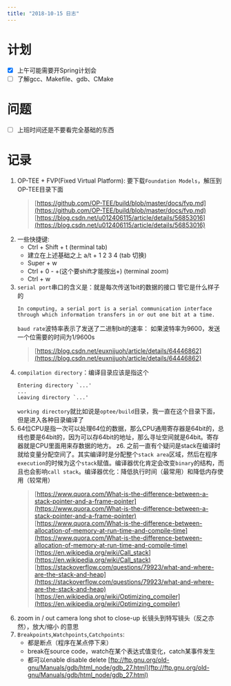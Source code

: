 ```yaml
---
title: "2018-10-15 日志"
---
```


# 计划

- [x] 上午可能需要开Spring计划会
- [ ] 了解gcc、Makefile、gdb、CMake

# 问题
- [ ] 上班时间还是不要看完全基础的东西

# 记录
1. OP-TEE + FVP(Fixed Virtual Platform):
   要下载`Foundation Models`，解压到OP-TEE目录下面
   > [https://github.com/OP-TEE/build/blob/master/docs/fvp.md](https://github.com/OP-TEE/build/blob/master/docs/fvp.md)
   [https://blog.csdn.net/u012406115/article/details/56853016](https://blog.csdn.net/u012406115/article/details/56853016)
2. 一些快捷键:
   - Ctrl + Shift + t (terminal tab)
   - 建立在上述基础之上 a/t + 1 2 3 4 (tab 切换)
   - Super + w
   - Ctrl + 0 - +(这个要shift才能按出+) (terminal zoom)
   - Ctrl + w
3. `serial port`串口的含义是：就是每次传送1bit的数据的接口 管它是什么样子的
   ```
   In computing, a serial port is a serial communication interface through which information transfers in or out one bit at a time. 
   ```
   `baud rate`波特率表示了发送了二进制bit的速率：
   如果波特率为9600，发送一个位需要的时间为1/9600s
   > [https://blog.csdn.net/euxnijuoh/article/details/64446862](https://blog.csdn.net/euxnijuoh/article/details/64446862)
4. `compilation directory`：编译目录应该是指这个
   ```
   Entering directory `...'
   ... 
   Leaving directory `...'
   ```
   `working directory`就比如说是`optee/build`目录，我一直在这个目录下面，但是进入各种目录编译了
5. 64位CPU是指一次可以处理64位的数据，那么CPU通用寄存器是64bit的，总线也要是64bit的，因为可以存64bit的地址，那么寻址空间就是64bit。寄存器就是CPU里面用来存数据的地方。
 z6. 之前一直有个疑问是stack在编译时就给变量分配空间了。其实编译时是分配整个`stack area`区域，然后在程序`execution`的时候为这个`stack`赋值。编译器优化肯定会改变`binary`的结构，而且也会影响`call stack`。编译器优化：降低执行时间（最常用）和降低内存使用（较常用）
   > [https://www.quora.com/What-is-the-difference-between-a-stack-pointer-and-a-frame-pointer](https://www.quora.com/What-is-the-difference-between-a-stack-pointer-and-a-frame-pointer)  
   [https://www.quora.com/What-is-the-difference-between-allocation-of-memory-at-run-time-and-compile-time](https://www.quora.com/What-is-the-difference-between-allocation-of-memory-at-run-time-and-compile-time)  
   [https://en.wikipedia.org/wiki/Call_stack](https://en.wikipedia.org/wiki/Call_stack)
   [https://stackoverflow.com/questions/79923/what-and-where-are-the-stack-and-heap](https://stackoverflow.com/questions/79923/what-and-where-are-the-stack-and-heap)  
   [https://en.wikipedia.org/wiki/Optimizing_compiler](https://en.wikipedia.org/wiki/Optimizing_compiler)
7. zoom in / out camera long shot to close-up 长镜头到特写镜头（反之亦然），放大/缩小 的意思
8. `Breakpoints`,`Watchpoints`,`Catchpoints`:
   - 都是断点（程序在某点停下来）
   - break在source code，watch在某个表达式值变化，catch某事件发生
   - 都可以enable disable delete
   [ftp://ftp.gnu.org/old-gnu/Manuals/gdb/html_node/gdb_27.html](ftp://ftp.gnu.org/old-gnu/Manuals/gdb/html_node/gdb_27.html)